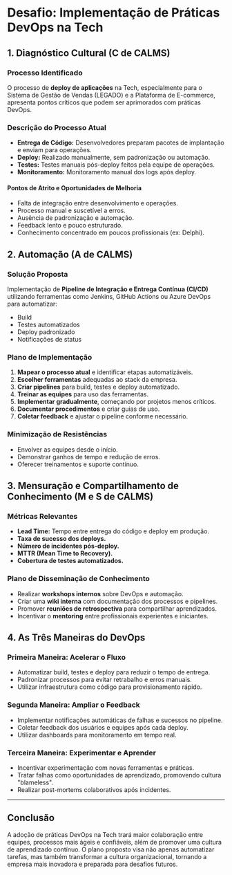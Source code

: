 # Desafio: Implementação de Práticas DevOps na Tech

## 1. Diagnóstico Cultural (C de CALMS)

### Processo Identificado
O processo de **deploy de aplicações** na Tech, especialmente para o Sistema de Gestão de Vendas (LEGADO) e a Plataforma de E-commerce, apresenta pontos críticos que podem ser aprimorados com práticas DevOps.

### Descrição do Processo Atual
- **Entrega de Código:** Desenvolvedores preparam pacotes de implantação e enviam para operações.
- **Deploy:** Realizado manualmente, sem padronização ou automação.
- **Testes:** Testes manuais pós-deploy feitos pela equipe de operações.
- **Monitoramento:** Monitoramento manual dos logs após deploy.

#### Pontos de Atrito e Oportunidades de Melhoria
- Falta de integração entre desenvolvimento e operações.
- Processo manual e suscetível a erros.
- Ausência de padronização e automação.
- Feedback lento e pouco estruturado.
- Conhecimento concentrado em poucos profissionais (ex: Delphi).

## 2. Automação (A de CALMS)

### Solução Proposta
Implementação de **Pipeline de Integração e Entrega Contínua (CI/CD)** utilizando ferramentas como Jenkins, GitHub Actions ou Azure DevOps para automatizar:
- Build
- Testes automatizados
- Deploy padronizado
- Notificações de status

### Plano de Implementação
1. **Mapear o processo atual** e identificar etapas automatizáveis.
2. **Escolher ferramentas** adequadas ao stack da empresa.
3. **Criar pipelines** para build, testes e deploy automatizado.
4. **Treinar as equipes** para uso das ferramentas.
5. **Implementar gradualmente**, começando por projetos menos críticos.
6. **Documentar procedimentos** e criar guias de uso.
7. **Coletar feedback** e ajustar o pipeline conforme necessário.

### Minimização de Resistências
- Envolver as equipes desde o início.
- Demonstrar ganhos de tempo e redução de erros.
- Oferecer treinamentos e suporte contínuo.

## 3. Mensuração e Compartilhamento de Conhecimento (M e S de CALMS)

### Métricas Relevantes
- **Lead Time:** Tempo entre entrega do código e deploy em produção.
- **Taxa de sucesso dos deploys.**
- **Número de incidentes pós-deploy.**
- **MTTR (Mean Time to Recovery).**
- **Cobertura de testes automatizados.**

### Plano de Disseminação de Conhecimento
- Realizar **workshops internos** sobre DevOps e automação.
- Criar uma **wiki interna** com documentação dos processos e pipelines.
- Promover **reuniões de retrospectiva** para compartilhar aprendizados.
- Incentivar o **mentoring** entre profissionais experientes e iniciantes.

## 4. As Três Maneiras do DevOps

### Primeira Maneira: Acelerar o Fluxo
- Automatizar build, testes e deploy para reduzir o tempo de entrega.
- Padronizar processos para evitar retrabalho e erros manuais.
- Utilizar infraestrutura como código para provisionamento rápido.

### Segunda Maneira: Ampliar o Feedback
- Implementar notificações automáticas de falhas e sucessos no pipeline.
- Coletar feedback dos usuários e equipes após cada deploy.
- Utilizar dashboards para monitoramento em tempo real.

### Terceira Maneira: Experimentar e Aprender
- Incentivar experimentação com novas ferramentas e práticas.
- Tratar falhas como oportunidades de aprendizado, promovendo cultura "blameless".
- Realizar post-mortems colaborativos após incidentes.

---

## Conclusão
A adoção de práticas DevOps na Tech trará maior colaboração entre equipes, processos mais ágeis e confiáveis, além de promover uma cultura de aprendizado contínuo. O plano proposto visa não apenas automatizar tarefas, mas também transformar a cultura organizacional, tornando a empresa mais inovadora e preparada para desafios futuros.